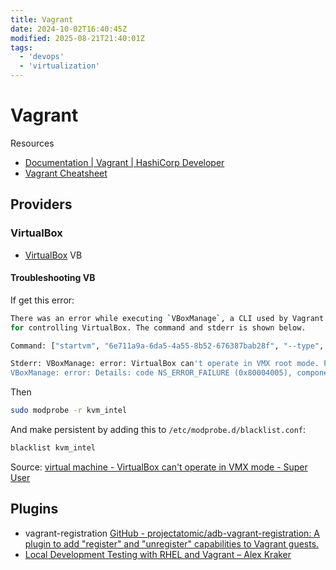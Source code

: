 ```yaml
---
title: Vagrant
date: 2024-10-02T16:40:45Z
modified: 2025-08-21T21:40:01Z
tags:
  - 'devops'
  - 'virtualization'
---
```


# Vagrant

Resources

* [Documentation \| Vagrant \| HashiCorp Developer](https://developer.hashicorp.com/vagrant/docs)
* [Vagrant Cheatsheet](https://gist.github.com/wpscholar/a49594e2e2b918f4d0c4)

## Providers

### VirtualBox

* [VirtualBox](20230319220500-virtualbox.md) VB

#### Troubleshooting VB

If get this error:

```bash
There was an error while executing `VBoxManage`, a CLI used by Vagrant
for controlling VirtualBox. The command and stderr is shown below.

Command: ["startvm", "6e711a9a-6da5-4a55-8b52-676387bab28f", "--type", "headless"]

Stderr: VBoxManage: error: VirtualBox can't operate in VMX root mode. Please disable the KVM kernel extension, recompile your kernel and reboot (VERR_VMX_IN_VMX_ROOT_MODE)
VBoxManage: error: Details: code NS_ERROR_FAILURE (0x80004005), component ConsoleWrap, interface IConsole
```

Then

```bash
sudo modprobe -r kvm_intel
```

And make persistent by adding this to `/etc/modprobe.d/blacklist.conf`:

```bash
blacklist kvm_intel
```

Source: [virtual machine - VirtualBox can't operate in VMX mode - Super User](https://superuser.com/questions/1845776/virtualbox-cant-operate-in-vmx-mode)

## Plugins

* vagrant-registration [GitHub - projectatomic/adb-vagrant-registration: A plugin to add "register" and "unregister" capabilities to Vagrant guests.](https://github.com/projectatomic/adb-vagrant-registration)
* [Local Development Testing with RHEL and Vagrant – Alex Kraker](https://kraker.github.io/blog/rhel-vagrant/)

